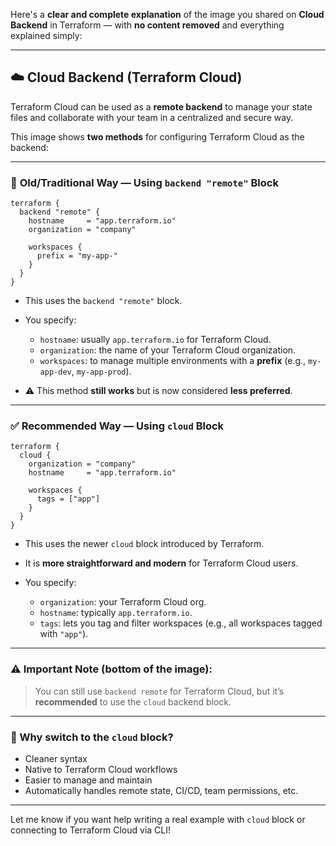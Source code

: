 Here's a **clear and complete explanation** of the image you shared on **Cloud Backend** in Terraform — with **no content removed** and everything explained simply:

---

## ☁️ **Cloud Backend** (Terraform Cloud)

Terraform Cloud can be used as a **remote backend** to manage your state files and collaborate with your team in a centralized and secure way.

This image shows **two methods** for configuring Terraform Cloud as the backend:

---

### 🔴 **Old/Traditional Way** — Using `backend "remote"` Block

```hcl
terraform {
  backend "remote" {
    hostname     = "app.terraform.io"
    organization = "company"

    workspaces {
      prefix = "my-app-"
    }
  }
}
```

* This uses the `backend "remote"` block.
* You specify:

  * `hostname`: usually `app.terraform.io` for Terraform Cloud.
  * `organization`: the name of your Terraform Cloud organization.
  * `workspaces`: to manage multiple environments with a **prefix** (e.g., `my-app-dev`, `my-app-prod`).
* ⚠️ This method **still works** but is now considered **less preferred**.

---

### ✅ **Recommended Way** — Using `cloud` Block

```hcl
terraform {
  cloud {
    organization = "company"
    hostname     = "app.terraform.io"

    workspaces {
      tags = ["app"]
    }
  }
}
```

* This uses the newer `cloud` block introduced by Terraform.
* It is **more straightforward and modern** for Terraform Cloud users.
* You specify:

  * `organization`: your Terraform Cloud org.
  * `hostname`: typically `app.terraform.io`.
  * `tags`: lets you tag and filter workspaces (e.g., all workspaces tagged with `"app"`).

---

### ⚠️ Important Note (bottom of the image):

> You can still use `backend remote` for Terraform Cloud, but it’s **recommended** to use the `cloud` backend block.

---

### 🧠 Why switch to the `cloud` block?

* Cleaner syntax
* Native to Terraform Cloud workflows
* Easier to manage and maintain
* Automatically handles remote state, CI/CD, team permissions, etc.

---

Let me know if you want help writing a real example with `cloud` block or connecting to Terraform Cloud via CLI!
